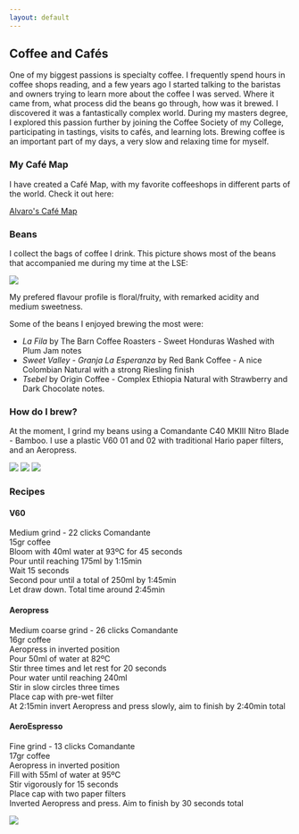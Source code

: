 ```yaml
---
layout: default
---
```


## Coffee and Cafés

One of my biggest passions is specialty coffee. I frequently spend hours in coffee shops reading, and a few years ago I started talking to the baristas and owners trying to learn more about the coffee I was served. Where it came from, what process did the beans go through, how was it brewed. I discovered it was a fantastically complex world. During my masters degree, I explored this passion further by joining the Coffee Society of my College, participating in tastings, visits to cafés, and learning lots. Brewing coffee is an important part of my days, a very slow and relaxing time for myself. 

### My Café Map

I have created a Café Map, with my favorite coffeeshops in different parts of the world. Check it out here: 

<a href="coffeemap.html" target="_blank">Alvaro's Café Map</a>

### Beans

I collect the bags of coffee I drink. This picture shows most of the beans that accompanied me during my time at the LSE:

<img src="https://user-images.githubusercontent.com/29491896/85207709-94818e80-b322-11ea-8821-49fe15c8d446.jpeg">

My prefered flavour profile is floral/fruity, with remarked acidity and medium sweetness.

Some of the beans I enjoyed brewing the most were:  
* _La Fila_ by The Barn Coffee Roasters - Sweet Honduras Washed with Plum Jam notes  
* _Sweet Valley - Granja La Esperanza_ by Red Bank Coffee - A nice Colombian Natural with a strong Riesling finish    
* _Tsebel_ by Origin Coffee - Complex Ethiopia Natural with Strawberry and Dark Chocolate notes.

### How do I brew?

At the moment, I grind my beans using a Comandante C40 MKIII Nitro Blade - Bamboo. I use a plastic V60 01 and 02 with traditional Hario paper filters, and an Aeropress.

<img src="https://user-images.githubusercontent.com/29491896/84328473-f2bbae00-ab79-11ea-984b-7609f03980e7.jpg">
<img src="https://user-images.githubusercontent.com/29491896/84326718-88a10a00-ab75-11ea-8edd-6085b66a3c7e.jpg">
<img src="https://user-images.githubusercontent.com/29491896/84327025-3a403b00-ab76-11ea-9bc8-62cbf20a98f3.jpg">

### Recipes

#### V60

Medium grind - 22 clicks Comandante  
15gr coffee  
Bloom with 40ml water at 93ºC for 45 seconds  
Pour until reaching 175ml by 1:15min  
Wait 15 seconds  
Second pour until a total of 250ml by 1:45min  
Let draw down. Total time around 2:45min

#### Aeropress

Medium coarse grind - 26 clicks Comandante  
16gr coffee  
Aeropress in inverted position  
Pour 50ml of water at 82ºC  
Stir three times and let rest for 20 seconds  
Pour water until reaching 240ml  
Stir in slow circles three times  
Place cap with pre-wet filter  
At 2:15min invert Aeropress and press slowly, aim to finish by 2:40min total  

#### AeroEspresso

Fine grind - 13 clicks Comandante  
17gr coffee  
Aeropress in inverted position  
Fill with 55ml of water at 95ºC  
Stir vigorously for 15 seconds  
Place cap with two paper filters  
Inverted Aeropress and press. Aim to finish by 30 seconds total 

<img src="https://user-images.githubusercontent.com/29491896/84327022-39a7a480-ab76-11ea-8f87-d21ba5ba88ee.jpg">
